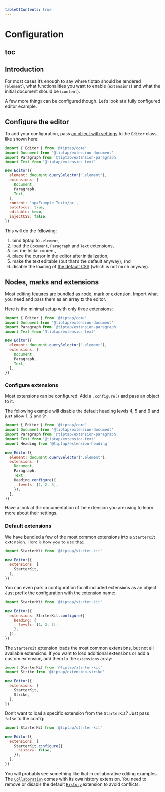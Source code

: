 ```yaml
---
tableOfContents: true
---
```


# Configuration

## toc

## Introduction
For most cases it’s enough to say where tiptap should be rendered (`element`), what functionalities you want to enable (`extensions`) and what the initial document should be (`content`). 

A few more things can be configured though. Let’s look at a fully configured editor example.

## Configure the editor
To add your configuration, pass [an object with settings](/api/editor) to the `Editor` class, like shown here:

```js
import { Editor } from '@tiptap/core'
import Document from '@tiptap/extension-document'
import Paragraph from '@tiptap/extension-paragraph'
import Text from '@tiptap/extension-text'

new Editor({
  element: document.querySelector('.element'),
  extensions: [
    Document,
    Paragraph,
    Text,
  ],
  content: '<p>Example Text</p>',
  autofocus: true,
  editable: true,
  injectCSS: false,
})
```

This will do the following:

1. bind tiptap to `.element`,
2. load the `Document`, `Paragraph` and `Text` extensions,
3. set the initial content,
4. place the cursor in the editor after initialization,
5. make the text editable (but that’s the default anyway), and
6. disable the loading of [the default CSS](https://github.com/ueberdosis/tiptap/tree/main/packages/core/src/style.ts) (which is not much anyway).

## Nodes, marks and extensions
Most editing features are bundled as [node](/api/nodes), [mark](/api/marks) or [extension](/api/extensions). Import what you need and pass them as an array to the editor.

Here is the minimal setup with only three extensions:

```js
import { Editor } from '@tiptap/core'
import Document from '@tiptap/extension-document'
import Paragraph from '@tiptap/extension-paragraph'
import Text from '@tiptap/extension-text'

new Editor({
  element: document.querySelector('.element'),
  extensions: [
    Document,
    Paragraph,
    Text,
  ],
})
```

### Configure extensions
Most extensions can be configured. Add a `.configure()` and pass an object to it. 

The following example will disable the default heading levels 4, 5 and 6 and just allow 1, 2 and 3:

```js
import { Editor } from '@tiptap/core'
import Document from '@tiptap/extension-document'
import Paragraph from '@tiptap/extension-paragraph'
import Text from '@tiptap/extension-text'
import Heading from '@tiptap/extension-heading'

new Editor({
  element: document.querySelector('.element'),
  extensions: [
    Document,
    Paragraph,
    Text,
    Heading.configure({
      levels: [1, 2, 3],
    }),
  ],
})
```

Have a look at the documentation of the extension you are using to learn more about their settings.

### Default extensions
We have bundled a few of the most common extensions into a `StarterKit` extension. Here is how you to use that:

```js
import StarterKit from '@tiptap/starter-kit'

new Editor({
  extensions: [
    StarterKit,
  ],
})
```

You can even pass a configuration for all included extensions as an object. Just prefix the configuration with the extension name:

```js
import StarterKit from '@tiptap/starter-kit'

new Editor({
  extensions: StarterKit.configure({
    heading: {
      levels: [1, 2, 3],
    },
  }),
})
```

The `StarterKit` extension loads the most common extensions, but not all available extensions. If you want to load additional extensions or add a custom extension, add them to the `extensions` array:

```js
import StarterKit from '@tiptap/starter-kit'
import Strike from '@tiptap/extension-strike'

new Editor({
  extensions: [
    StarterKit,
    Strike,
  ],
})
```

Don’t want to load a specific extension from the `StarterKit`? Just pass `false` to the config:

```js
import StarterKit from '@tiptap/starter-kit'

new Editor({
  extensions: [
    StarterKit.configure({
      history: false,
    }),
  ],
})
```

You will probably see something like that in collaborative editing examples. The [`Collaboration`](/api/extensions/collaboration) comes with its own history extension. You need to remove or disable the default [`History`](/api/extensions/history) extension to avoid conflicts.
